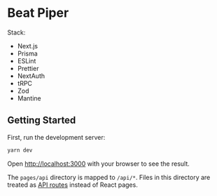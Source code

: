 # Beat Piper

Stack:
- Next.js
- Prisma
- ESLint
- Prettier
- NextAuth
- tRPC
- Zod
- Mantine

## Getting Started

First, run the development server:

```bash
yarn dev
```

Open [http://localhost:3000](http://localhost:3000) with your browser to see the result.

The `pages/api` directory is mapped to `/api/*`. Files in this directory are treated as [API routes](https://nextjs.org/docs/api-routes/introduction) instead of React pages.

